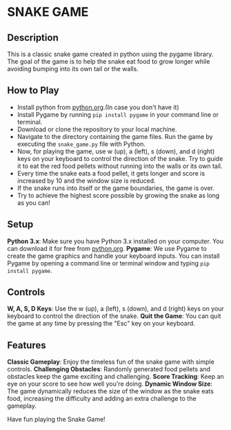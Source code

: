 # SNAKE GAME

## Description
This is a classic snake game created in python using the pygame library.
The goal of the game is to help the snake eat food to grow longer while avoiding bumping into its own tail or the walls.

## How to Play
* Install python from [python.org](https://www.python.org/).(In case you don't have it)
* Install Pygame by running `pip install pygame` in your command line or terminal.
* Download or clone the repository to your local machine. 
* Navigate to the directory containing the game files. Run the game by executing the `snake_game.py` file with Python.
* Now, for playing the game, use w (up), a (left), s (down), and d (right) keys on your keyboard to control the direction of the snake.
Try to guide it to eat the red food pellets without running into the walls or its own tail.
* Every time the snake eats a food pellet, it gets longer and score is increased by 10 and the window size is reduced.
* If the snake runs into itself or the game boundaries, the game is over.
* Try to achieve the highest score possible by growing the snake as long as you can!

## Setup
**Python 3.x**: Make sure you have Python 3.x installed on your computer. You can download it for free from [python.org](https://www.python.org/).
**Pygame**: We use Pygame to create the game graphics and handle your keyboard inputs. You can install Pygame by opening a command line or terminal window and typing `pip install pygame`.

## Controls
**W, A, S, D Keys**: Use the w (up), a (left), s (down), and d (right) keys on your keyboard to control the direction of the snake.
**Quit the Game**: You can quit the game at any time by pressing the "Esc" key on your keyboard.

## Features
**Classic Gameplay**: Enjoy the timeless fun of the snake game with simple controls.
**Challenging Obstacles**: Randomly generated food pellets and obstacles keep the game exciting and challenging.
**Score Tracking**: Keep an eye on your score to see how well you're doing.
**Dynamic Window Size**: The game dynamically reduces the size of the window as the snake eats food, increasing the difficulty and adding an extra challenge to the gameplay.

Have fun playing the Snake Game!